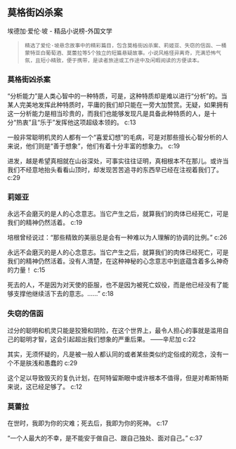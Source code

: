 ## 莫格街凶杀案

埃德加·爱伦·坡  -  精品小说榜-外国文学

>     精选了爱伦·坡悬念故事中的精彩篇目，包含莫格街凶杀案、莉姬亚、失窃的信函、一桶蒙特亚白葡萄酒、莫蕾拉等5个独立的短篇悬疑故事。小说风格怪异离奇，充满恐怖气氛，且短小精致，便于携带，是读者旅途或工作途中及闲暇阅读的方便读本。

### 莫格街凶杀案

“分析能力”是人类心智中的一种特质，可是，这种特质却是难以进行“分析”的。当某人完美地发挥此种特质时，平庸的我们却只能在一旁大加赞赏。无疑，如果拥有这一分析能力是相当珍贵的，而我们也能够发现凡是具备此种特质的人，是十分“热衷”且“乐于”发挥他这项超级本领的。 c:13

一般非常聪明机灵的人都有一个“喜爱幻想”的毛病，可是对那些擅长心智分析的人来说，他们则是“善于想象”，他们有着十分丰富的想象力。 c:19

进发，越是希望真相就在山谷深处，可事实往往证明，真相根本不在那儿。或许当我们不经意地抬头看看山顶时，却发现苦苦追寻的东西早已经在注视着我们了。 c:29

### 莉姬亚

永远不会磨灭的是人的心念意志。当它产生之后，就算我们的肉体已经死亡，可是我们的精神仍然活着。 c:19

培根曾经说过：“那些精致的美丽总是会有一种难以为人理解的协调的比例。” c:26

永远不会磨灭的是人的心念意志。当它产生之后，就算我们的肉体已经死亡，可是我们的精神仍然活着。没有人清楚，在这种神秘的心念意志中到底蕴含着多么神奇的力量！ c:15

死去的人，不是因为对天使的臣服，也不是因为被死亡奴役，而是他已经没有了能够支撑他继续活下去的意志。……” c:18

### 失窃的信函

过分的聪明和机灵只能是狡猾和阴险，在这个世界上，最令人担心的事就是滥用自己的聪明才智，这会引起超出我们想象的严重后果。    ——辛尼加 c:22

其实，无须怀疑的，凡是被一般人都认同的或者某些类似约定俗成的观念，没有一个不是肤浅和愚蠢的 c:29

这个足以导致毁灭的复仇计划，在阿特留斯眼中或许根本不值得，但是对希斯特斯来说，这已经足够了。 c:12

### 莫蕾拉

在世时，我即为你的灾难；死去后，我即为你的死神。 c:17

“一个人最大的不幸，是不能安于做自己、跟自己独处、面对自己。” c:37
